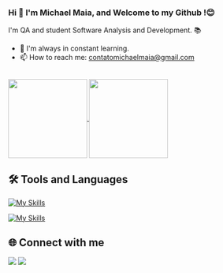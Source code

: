 ### Hi 👋 I'm Michael Maia, and Welcome to my Github !😊

I'm QA and student Software Analysis and Development. 📚

- 🌱 I'm always in constant learning.
- 📫 How to reach me: contatomichaelmaia@gmail.com

##
    
<div> 
    <a href="https://github.com/qamichaelmaia">
      <img height=160 align="center" src="https://github-readme-stats.vercel.app/api?username=qamichaelmaia&show_icons=true&theme=dark" />
    </a>
    <a href="https://github.com/qamichaelmaia/convoychat">
      <img height=160 align="center" src="https://github-readme-stats.vercel.app/api/top-langs?username=qamichaelmaia&layout=compact&langs_count=8&card_width=320&theme=dark" />
    </a>
</div>



## 🛠️  Tools and Languages

[![My Skills](https://skillicons.dev/icons?i=cypress,selenium,androidstudio,postman,graphql,jenkins,mysql,docker,nodejs,github,githubactions,git&theme=light )](https://skillicons.dev)

[![My Skills](https://skillicons.dev/icons?i=js,cs,java,py,dotnet&theme=light )](https://skillicons.dev)  

</div>


## 🌐 Connect with me
<div>
  <a href= "mailto: contatomichaelmaia@gmail.com"><img src="https://img.shields.io/badge/Gmail-F03C2E?style=for-the-badge&logo=gmail&logoColor=white"></a>
  <a href= "https://www.linkedin.com/in/qamichael/" target = _blank><img src="https://img.shields.io/badge/LinkedIn-2396ED?style=for-the-badge&logo=linkedin&logoColor=white target = _blank "></a>
</div>



